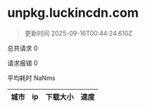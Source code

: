 
  # unpkg.luckincdn.com

  > 更新时间 2025-09-16T00:44:24.610Z
  
  总共请求 0

  请求报错 0

  平均耗时 NaNms

|城市|ip|下载大小|速度|
|-----|----------|---|---|

  